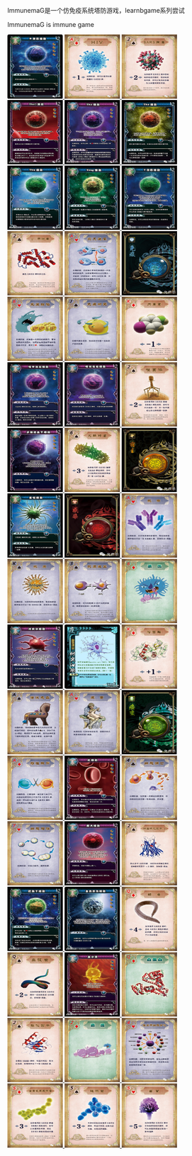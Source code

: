 ImmunemaG是一个仿免疫系统塔防游戏，learnbgame系列尝试

ImmunemaG is immune game



<a href="#">
  <img width="125" height="145" src="mDrivEngine/immunemag/B淋巴细胞.jpg" >
</a>


<a href="#">
  <img width="125" height="145" src="mDrivEngine/immunemag/HIV.jpg" >
</a>


<a href="#">
  <img width="125" height="145" src="mDrivEngine/immunemag/SARS病毒.jpg" >
</a>

<a href="#">
  <img width="125" height="145" src="mDrivEngine/immunemag/Th17细胞.jpg" >
</a>

<a href="#">
  <img width="125" height="145" src="mDrivEngine/immunemag/Th1细胞.jpg" >
</a>


<a href="#">
  <img width="125" height="145" src="mDrivEngine/immunemag/Th2细胞.jpg" >
</a>


<a href="#">
  <img width="125" height="145" src="mDrivEngine/immunemag/Th9细胞.jpg" >
</a>

<a href="#">
  <img width="125" height="145" src="mDrivEngine/immunemag/Treg细胞.jpg" >
</a>


<a href="#">
  <img width="125" height="145" src="mDrivEngine/immunemag/T淋巴细胞.jpg" >
</a>


<a href="#">
  <img width="125" height="145" src="mDrivEngine/immunemag/γ-干扰素.jpg" >
</a>


<a href="#">
  <img width="125" height="145" src="mDrivEngine/immunemag/交叉递呈.jpg" >
</a>

<a href="#">
  <img width="125" height="145" src="mDrivEngine/immunemag/免疫.jpg" >
</a>

<a href="#">
  <img width="125" height="145" src="mDrivEngine/immunemag/免疫缺陷.jpg" >
</a>


<a href="#">
  <img width="125" height="145" src="mDrivEngine/immunemag/免疫耐受.jpg" >
</a>


<a href="#">
  <img width="125" height="145" src="mDrivEngine/immunemag/内毒素.jpg" >
</a>

<a href="#">
  <img width="125" height="145" src="mDrivEngine/immunemag/嗜中性粒细胞.jpg" >
</a>

<a href="#">
  <img width="125" height="145" src="mDrivEngine/immunemag/嗜碱性粒细胞.jpg" >
</a>

<a href="#">
  <img width="125" height="145" src="mDrivEngine/immunemag/嗜菌体.jpg" >
</a>

<a href="#">
  <img width="125" height="145" src="mDrivEngine/immunemag/多能造血干细胞.jpg" >
</a>

<a href="#">
  <img width="125" height="145" src="mDrivEngine/immunemag/大肠杆菌.jpg" >
</a>

<a href="#">
  <img width="125" height="145" src="mDrivEngine/immunemag/宿主.jpg" >
</a>

<a href="#">
  <img width="125" height="145" src="mDrivEngine/immunemag/巨噬细胞.jpg" >
</a>

<a href="#">
  <img width="125" height="145" src="mDrivEngine/immunemag/感染.jpg" >
</a>

<a href="#">
  <img width="125" height="145" src="mDrivEngine/immunemag/抗体.jpg" >
</a>

<a href="#">
  <img width="125" height="145" src="mDrivEngine/immunemag/抗原.jpg" >
</a>

<a href="#">
  <img width="125" height="145" src="mDrivEngine/immunemag/抗原递呈.jpg" >
</a>

<a href="#">
  <img width="125" height="145" src="mDrivEngine/immunemag/杀伤.jpg" >
</a>

<a href="#">
  <img width="125" height="145" src="mDrivEngine/immunemag/树突状细胞.jpg" >
</a>

<a href="#">
  <img width="125" height="145" src="mDrivEngine/immunemag/树突细胞.jpg" >
</a>

<a href="#">
  <img width="125" height="145" src="mDrivEngine/immunemag/溶菌酶.jpg" >
</a>

<a href="#">
  <img width="125" height="145" src="mDrivEngine/immunemag/潜伏感染.jpg" >
</a>

<a href="#">
  <img width="125" height="145" src="mDrivEngine/immunemag/疫苗.jpg" >
</a>

<a href="#">
  <img width="125" height="145" src="mDrivEngine/immunemag/癌变.jpg" >
</a>

<a href="#">
  <img width="125" height="145" src="mDrivEngine/immunemag/移植排斥.jpg" >
</a>

<a href="#">
  <img width="125" height="145" src="mDrivEngine/immunemag/红细胞.jpg" >
</a>

<a href="#">
  <img width="125" height="145" src="mDrivEngine/immunemag/细胞凋亡.jpg" >
</a>

<a href="#">
  <img width="125" height="145" src="mDrivEngine/immunemag/细胞增殖.jpg" >
</a>

<a href="#">
  <img width="125" height="145" src="mDrivEngine/immunemag/肥大细胞.jpg" >
</a>

<a href="#">
  <img width="125" height="145" src="mDrivEngine/immunemag/肿瘤坏死因子-α.jpg" >
</a>

<a href="#">
  <img width="125" height="145" src="mDrivEngine/immunemag/胚胎干细胞.jpg" >
</a>

<a href="#">
  <img width="125" height="145" src="mDrivEngine/immunemag/自然杀伤细胞.jpg" >
</a>

<a href="#">
  <img width="125" height="145" src="mDrivEngine/immunemag/蛔虫.jpg" >
</a>

<a href="#">
  <img width="125" height="145" src="mDrivEngine/immunemag/血吸虫.jpg" >
</a>

<a href="#">
  <img width="125" height="145" src="mDrivEngine/immunemag/血小板.jpg" >
</a>

<a href="#">
  <img width="125" height="145" src="mDrivEngine/immunemag/血蛋白.jpg" >
</a>

<a href="#">
  <img width="125" height="145" src="mDrivEngine/immunemag/趋化因子.jpg" >
</a>

<a href="#">
  <img width="125" height="145" src="mDrivEngine/immunemag/逃逸.jpg" >
</a>

<a href="#">
  <img width="125" height="145" src="mDrivEngine/immunemag/造血干细胞分化.jpg" >
</a>

<a href="#">
  <img width="125" height="145" src="mDrivEngine/immunemag/金黄色葡萄球菌.jpg" >
</a>

<a href="#">
  <img width="125" height="145" src="mDrivEngine/immunemag/链球菌.jpg" >
</a>

<a href="#">
  <img width="125" height="145" src="mDrivEngine/immunemag/霉菌.jpg" >
</a>


